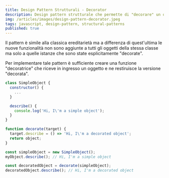 ```yaml
---
title: Design Pattern Strutturali - Decorator
description: Design pattern strutturale che permette di "decorare" un oggetto estendendone le funzionalità in modo dinamico.
img: /articles/images/design-pattern-decorator.jpeg
tags: javascript, design-pattern, structural-patterns
published: true
---
```


Il pattern è simile alla classica ereditarietà ma a differenza di quest'ultima le nuove funzionalità non sono aggiunte a tutti gli oggetti della stessa classe ma solo a quelle istanze che sono state esplicitamente "decorate".

Per implementare tale pattern è sufficiente creare una funzione "decoratrice" che riceve in ingresso un oggetto e ne restiruisce la versione "decorata".

```javascript
class SimpleObject {
  constructor() {
    ...
  }

  describe() {
    console.log('Hi, I\'m a simple object');
  }
}

function decorate(target) {
  target.describe = () => 'Hi, I\'m a decorated object';
  return object;
}

const simpleObject = new SimpleObject();
myObject.describe(); // Hi, I'm a simple object

const decoratedObject = decorate(simpleObject);
decoratedObject.describe(); // Hi, I'm a decorated object
```
